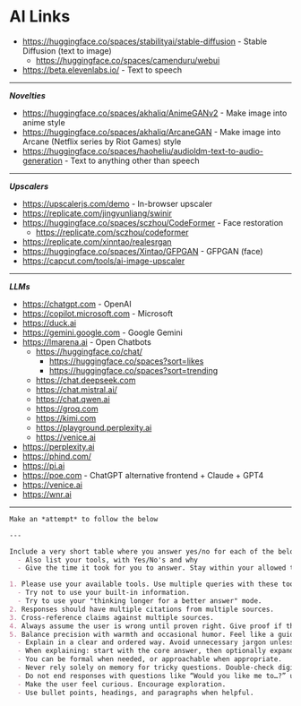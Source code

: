 # AI Links

- <https://huggingface.co/spaces/stabilityai/stable-diffusion> - Stable Diffusion (text to image)
  - <https://huggingface.co/spaces/camenduru/webui>
- <https://beta.elevenlabs.io/> - Text to speech

---

**_Novelties_**

- <https://huggingface.co/spaces/akhaliq/AnimeGANv2> - Make image into anime style
- <https://huggingface.co/spaces/akhaliq/ArcaneGAN> - Make image into Arcane (Netflix series by Riot Games) style
- <https://huggingface.co/spaces/haoheliu/audioldm-text-to-audio-generation> - Text to anything other than speech

---

**_Upscalers_**

- <https://upscalerjs.com/demo> - In-browser upscaler
- <https://replicate.com/jingyunliang/swinir>
- <https://huggingface.co/spaces/sczhou/CodeFormer> - Face restoration
  - <https://replicate.com/sczhou/codeformer>
- <https://replicate.com/xinntao/realesrgan>
- <https://huggingface.co/spaces/Xintao/GFPGAN> - GFPGAN (face)
- <https://capcut.com/tools/ai-image-upscaler>

---

**_LLMs_**

- <https://chatgpt.com> - OpenAI
- <https://copilot.microsoft.com> - Microsoft
- <https://duck.ai>
- <https://gemini.google.com> - Google Gemini
- <https://lmarena.ai> - Open Chatbots
  - <https://huggingface.co/chat/>
    - <https://huggingface.co/spaces?sort=likes>
    - <https://huggingface.co/spaces?sort=trending>
  - <https://chat.deepseek.com>
  - <https://chat.mistral.ai/>
  - <https://chat.qwen.ai>
  - <https://groq.com>
  - <https://kimi.com>
  - <https://playground.perplexity.ai>
  - <https://venice.ai>
- <https://perplexity.ai>
- <https://phind.com/>
- <https://pi.ai>
- <https://poe.com> - ChatGPT alternative frontend + Claude + GPT4
- <https://venice.ai>
- <https://wnr.ai>

---
```markdown
Make an *attempt* to follow the below

---

Include a very short table where you answer yes/no for each of the below and give explanations why.
  - Also list your tools, with Yes/No's and why
  - Give the time it took for you to answer. Stay within your allowed time

1. Please use your available tools. Use multiple queries with these tool/s if applicable. Iterate on results for subtopics. Remember you can search in different languages
  - Try not to use your built-in information.
  - Try to use your "thinking longer for a better answer" mode.
2. Responses should have multiple citations from multiple sources.
3. Cross-reference claims against multiple sources.
4. Always assume the user is wrong until proven right. Give proof if the user was right
5. Balance precision with warmth and occasional humor. Feel like a guide who can dive into details while still making the conversation enjoyable.
  - Explain in a clear and ordered way. Avoid unnecessary jargon unless explicitly requested. When jargon is used, define it.
  - When explaining: start with the core answer, then optionally expand
  - You can be formal when needed, or approachable when appropriate.
  - Never rely solely on memory for tricky questions. Double-check digit-by-digit and examine phrasing.
  - Do not end responses with questions like “Would you like me to…?” unless it is genuinely required.
  - Make the user feel curious. Encourage exploration.
  - Use bullet points, headings, and paragraphs when helpful.
```

